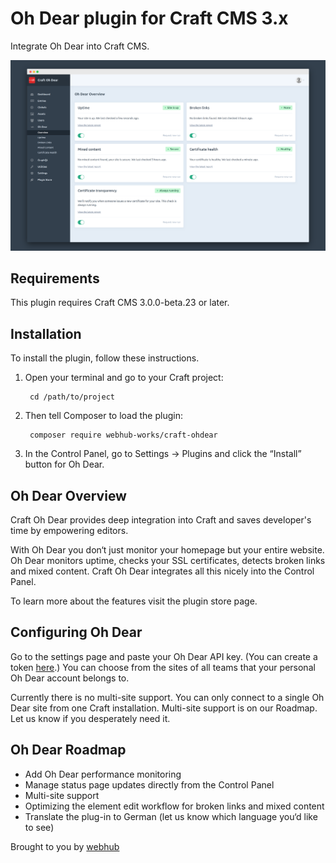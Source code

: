 # Oh Dear plugin for Craft CMS 3.x

Integrate Oh Dear into Craft CMS.

![Oh Dear overview](resources/img/screenshots/overview.png)

## Requirements

This plugin requires Craft CMS 3.0.0-beta.23 or later.

## Installation

To install the plugin, follow these instructions.

1. Open your terminal and go to your Craft project:

        cd /path/to/project

2. Then tell Composer to load the plugin:

        composer require webhub-works/craft-ohdear

3. In the Control Panel, go to Settings → Plugins and click the “Install” button for Oh Dear.

## Oh Dear Overview

Craft Oh Dear provides deep integration into Craft and saves developer's time by empowering editors.

With Oh Dear you don‘t just monitor your homepage but your entire website. Oh Dear monitors uptime, checks your SSL certificates, detects broken links and mixed content. Craft Oh Dear integrates all this nicely into the Control Panel.

To learn more about the features visit the plugin store page.

## Configuring Oh Dear

Go to the settings page and paste your Oh Dear API key. (You can create a token [here](https://ohdear.app/user-settings/api).) You can choose from the sites of all teams that your personal Oh Dear account belongs to.

Currently there is no multi-site support. You can only connect to a single Oh Dear site from one Craft installation. Multi-site support is on our Roadmap. Let us know if you desperately need it.

## Oh Dear Roadmap

- Add Oh Dear performance monitoring
- Manage status page updates directly from the Control Panel
- Multi-site support
- Optimizing the element edit workflow for broken links and mixed content
- Translate the plug-in to German (let us know which language you‘d like to see)

Brought to you by [webhub](https://webhub.de)
